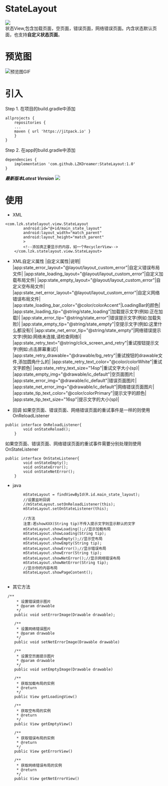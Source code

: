 # StateLayout
[![](https://jitpack.io/v/LZKDreamer/StateLayout.svg)](https://jitpack.io/#LZKDreamer/StateLayout)   
状态View,包含加载页面，空页面，错误页面，网络错误页面。内含状态默认页面，也支持**自定义状态页面**。

# 预览图
![预览图GIF](https://github.com/LZKDreamer/StateLayout/blob/master/screenshot/demo.gif)

# 引入
Step 1. 在项目的build.gradle中添加
```
allprojects {
    repositories {
	...
	maven { url 'https://jitpack.io' }
	}
}
```
Step 2. 在app的build.gradle中添加
```
dependencies {
    implementation 'com.github.LZKDreamer:StateLayout:1.0'
}
```  
***最新版本Latest Version*** [![](https://jitpack.io/v/LZKDreamer/StateLayout.svg)](https://jitpack.io/#LZKDreamer/StateLayout)   

# 使用  
* XML

```
<com.lzk.statelayout.view.StateLayout
        android:id="@+id/main_state_layout"
        android:layout_width="match_parent"
        android:layout_height="match_parent"
        >
        <!--添加真正要显示的内容，如一个RecyclerView-->
    </com.lzk.statelayout.view.StateLayout>
```
- XML自定义属性
|自定义属性|说明|
|app:state_error_layout="@layout/layout_custom_error"|自定义错误布局文件|
|app:state_loading_layout="@layout/layout_custom_error"|自定义加载布局文件|
|app:state_empty_layout="@layout/layout_custom_error"|自定义空布局文件|
|app:state_net_error_layout="@layout/layout_custom_error"|自定义网络错误布局文件|
|app:state_loading_bar_color="@color/colorAccent"|LoadingBar的颜色|
|app:state_loading_tip="@string/state_loading"|加载提示文字(例如:正在加载)|
|app:state_error_tip="@string/state_error"|错误提示文字(例如:加载失败)|
|app:state_empty_tip="@string/state_empty"|空提示文字(例如:这里什么都没有)|
|app:state_net_error_tip="@string/state_empty"|网络错误提示文字(例如:网络未连接,请检查网络)|
|app:state_retry_text="@string/click_screen_and_retry"|重试按钮提示文字(例如:点击屏幕重试)|
|app:state_retry_drawable="@drawable/bg_retry"|重试按钮的drawable文件,添加圆角什么的|
|app:state_retry_text_color="@color/colorWhite"|重试文字颜色|
|app:state_retry_text_size="14sp"|重试文字大小(sp)|
|app:state_empty_img="@drawable/ic_default"|空页面图片|
|app:state_error_img="@drawable/ic_default"|错误页面图片|
|app:state_net_error_img="@drawable/ic_default"|网络错误页面图片|
|app:state_tip_text_color="@color/colorPrimary"|提示文字的颜色|
|app:state_tip_text_size="16sp"|提示文字的大小(sp)|
	
* 回调
如果空页面、错误页面、网络错误页面的重试事件是一样的则使用OnReloadListener
```
public interface OnReloadListener{
        void onStateReload();
    }
```
如果空页面、错误页面、网络错误页面的重试事件需要分别处理则使用OnStateListener
```
public interface OnStateListener{
        void onStateEmpty();
        void onStateError();
        void onStateNetError();
    }
```
* java
```
        mStateLayout = findViewById(R.id.main_state_layout);
        //设置监听回调
        //mStateLayout.setOnReloadListener(this);
        mStateLayout.setOnStateListener(this);
        
        //方法
        注意:若showXXX(String tip)不传入提示文字则显示默认的文字
        mStateLayout.showLoading();//显示加载布局
        mStateLayout.showLoading(String tip);
        mStateLayout.showEmpty();//显示空布局
        mStateLayout.showEmpty(String tip);
        mStateLayout.showError();//显示错误布局
        mStateLayout.showError(String tip);
        mStateLayout.showNetError();//显示网络错误布局
        mStateLayout.showNetError(String tip); 
        //显示你的内容布局
        mStateLayout.showPageContent();
        
```
* 其它方法

```
 /**
     * 设置错误提示图片
     * @param drawable
     */
    public void setErrorImage(Drawable drawable);

    /**
     * 设置网络错误图片
     * @param drawable
     */
    public void setNetErrorImage(Drawable drawable)

    /**
     * 设置空页面提示图片
     * @param drawable
     */
    public void setEmptyImage(Drawable drawable)

    /**
     * 获取加载布局的实例
     * @return
     */
    public View getLoadingView()

    /**
     * 获取空布局的实例
     * @return
     */
    public View getEmptyView()

    /**
     * 获取错误布局的实例
     * @return
     */
    public View getErrorView()

    /**
     * 获取网络错误布局的实例
     * @return
     */
    public View getNetErrorView()
```

